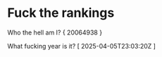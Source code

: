 # Fuck the rankings

Who the hell am I?
{ 20064938 }

What fucking year is it?
[ 2025-04-05T23:03:20Z ]

